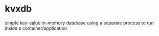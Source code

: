 # kvxdb
simple key-value in-memory database using a separate process to run inside a container/application
